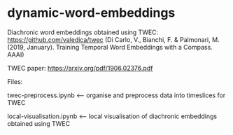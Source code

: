 # dynamic-word-embeddings

Diachronic word embeddings obtained using TWEC: https://github.com/valedica/twec (Di Carlo, V., Bianchi, F. & Palmonari, M. (2019, January). Training Temporal Word Embeddings with a Compass. AAAI)

TWEC paper: https://arxiv.org/pdf/1906.02376.pdf

Files:

twec-preprocess.ipynb <-- organise and preprocess data into timeslices for TWEC

local-visualisation.ipynb <-- local visualisation of diachronic embeddings obtained using TWEC
